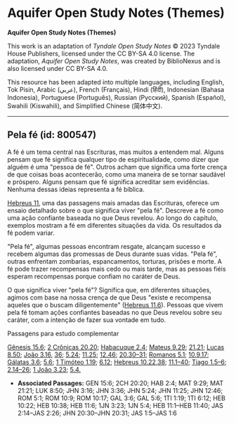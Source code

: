 # Aquifer Open Study Notes (Themes)

**Aquifer Open Study Notes (Themes)**

This work is an adaptation of *Tyndale Open Study Notes* © 2023 Tyndale House Publishers, licensed under the CC BY\-SA 4\.0 license. The adaptation, *Aquifer Open Study Notes*, was created by BiblioNexus and is also licensed under CC BY\-SA 4\.0\.

This resource has been adapted into multiple languages, including English, Tok Pisin, Arabic (عربي), French (Français), Hindi (हिंदी), Indonesian (Bahasa Indonesia), Portuguese (Português), Russian (Русский), Spanish (Español), Swahili (Kiswahili), and Simplified Chinese (简体中文).



--------------------------------

## Pela fé (id: 800547)

A fé é um tema central nas Escrituras, mas muitos a entendem mal. Alguns pensam que fé significa qualquer tipo de espiritualidade, como dizer que alguém é uma "pessoa de fé". Outros acham que significa uma forte crença de que coisas boas acontecerão, como uma maneira de se tornar saudável e próspero. Alguns pensam que fé significa acreditar sem evidências. Nenhuma dessas ideias representa a fé bíblica.

[Hebreus 11](https://ref.ly/Heb11:1-Heb11:40), uma das passagens mais amadas das Escrituras, oferece um ensaio detalhado sobre o que significa viver "pela fé". Descreve a fé como uma ação confiante baseada no que Deus revelou. Ao longo do capítulo, exemplos mostram a fé em diferentes situações da vida. Os resultados da fé podem variar.

"Pela fé", algumas pessoas encontram resgate, alcançam sucesso e recebem algumas das promessas de Deus durante suas vidas. "Pela fé", outras enfrentam zombarias, espancamentos, torturas, prisões e morte. A fé pode trazer recompensas mais cedo ou mais tarde, mas as pessoas fiéis esperam recompensas porque confiam no caráter de Deus.

O que significa viver "pela fé"? Significa que, em diferentes situações, agimos com base na nossa crença de que Deus "existe e recompensa aqueles que o buscam diligentemente" ([Hebreus 11\.6](https://ref.ly/Heb11:6)). Pessoas que vivem pela fé tomam ações confiantes baseadas no que Deus revelou sobre seu caráter, com a intenção de fazer sua vontade em tudo.

Passagens para estudo complementar

[Gênesis 15\.6](https://ref.ly/Gen15:6); [2 Crônicas 20\.20](https://ref.ly/2Chr20:20); [Habacuque 2\.4](https://ref.ly/Hab2:4); [Mateus 9\.29](https://ref.ly/Matt9:29); [21\.21](https://ref.ly/Matt21:21); [Lucas 8\.50](https://ref.ly/Luke8:50); [João 3\.16](https://ref.ly/John3:16), [36](https://ref.ly/John3:36); [5\.24](https://ref.ly/John5:24); [11\.25](https://ref.ly/John11:25); [12\.46](https://ref.ly/John12:46); [20\.30–31](https://ref.ly/John20:30-John20:31); [Romanos 5\.1](https://ref.ly/Rom5:1); [10\.9](https://ref.ly/Rom10:9),[17](https://ref.ly/Rom10:17); [Gálatas 3\.6](https://ref.ly/Gal3:6); [5\.6](https://ref.ly/Gal5:6); [1 Timóteo 1\.19](https://ref.ly/1Tim1:19); [6\.12](https://ref.ly/1Tim6:12); [Hebreus 10\.22](https://ref.ly/Heb10:22),[38](https://ref.ly/Heb10:38); [11\.1–40](https://ref.ly/Heb11:1-Heb11:40); [Tiago 1\.5–6](https://ref.ly/Jas1:5-Jas1:6); [2\.14–26](https://ref.ly/Jas2:14-Jas2:26); [1 João 3\.23](https://ref.ly/1John3:23); [5\.4\.](https://ref.ly/1John5:4)

* **Associated Passages:** GEN 15:6; 2CH 20:20; HAB 2:4; MAT 9:29; MAT 21:21; LUK 8:50; JHN 3:16; JHN 3:36; JHN 5:24; JHN 11:25; JHN 12:46; ROM 5:1; ROM 10:9; ROM 10:17; GAL 3:6; GAL 5:6; 1TI 1:19; 1TI 6:12; HEB 10:22; HEB 10:38; HEB 11:6; 1JN 3:23; 1JN 5:4; HEB 11:1–HEB 11:40; JAS 2:14–JAS 2:26; JHN 20:30–JHN 20:31; JAS 1:5–JAS 1:6

